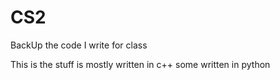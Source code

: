 # CS2
BackUp the code I write for class

This is the stuff is mostly written in c++
some written in python
